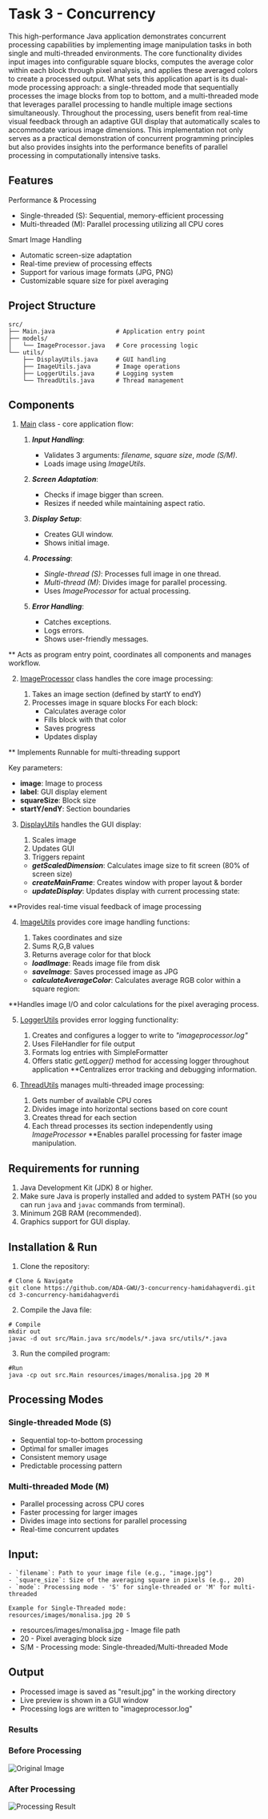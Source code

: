 # Task 3 - Concurrency
This high-performance Java application demonstrates concurrent processing capabilities by implementing image manipulation tasks in both single and multi-threaded environments. The core functionality divides input images into configurable square blocks, computes the average color within each block through pixel analysis, and applies these averaged colors to create a processed output. What sets this application apart is its dual-mode processing approach: a single-threaded mode that sequentially processes the image blocks from top to bottom, and a multi-threaded mode that leverages parallel processing to handle multiple image sections simultaneously. Throughout the processing, users benefit from real-time visual feedback through an adaptive GUI display that automatically scales to accommodate various image dimensions. This implementation not only serves as a practical demonstration of concurrent programming principles but also provides insights into the performance benefits of parallel processing in computationally intensive tasks.

## Features

Performance & Processing
- Single-threaded (S): Sequential, memory-efficient processing
- Multi-threaded (M): Parallel processing utilizing all CPU cores

Smart Image Handling
- Automatic screen-size adaptation
- Real-time preview of processing effects
- Support for various image formats (JPG, PNG)
- Customizable square size for pixel averaging

## Project Structure
```
src/
├── Main.java                 # Application entry point
├── models/
│   └── ImageProcessor.java   # Core processing logic
└── utils/
    ├── DisplayUtils.java     # GUI handling
    ├── ImageUtils.java       # Image operations
    ├── LoggerUtils.java      # Logging system
    └── ThreadUtils.java      # Thread management
```

## Components

1. [Main](https://github.com/ADA-GWU/3-concurrency-hamidahagverdi/blob/main/src/Main.java) class - core application flow:

    1. **_Input Handling_**:
         -  Validates 3 arguments: _filename_, _square size_, _mode (S/M)_.
         -  Loads image using _ImageUtils_.

    2. **_Screen Adaptation_**:
        -  Checks if image bigger than screen.
        -  Resizes if needed while maintaining aspect ratio.

    3. **_Display Setup_**:
        -  Creates GUI window.
        -  Shows initial image.

    4. **_Processing_**:
        -  _Single-thread (S)_: Processes full image in one thread.
        -  _Multi-thread (M)_: Divides image for parallel processing.
        -  Uses _ImageProcessor_ for actual processing.

    5. **_Error Handling_**:
        -  Catches exceptions.
        -  Logs errors.
        -  Shows user-friendly messages.

** Acts as program entry point, coordinates all components and manages workflow.

2. [ImageProcessor](https://github.com/ADA-GWU/3-concurrency-hamidahagverdi/blob/main/src/models/ImageProcessor.java) class handles the core image processing:

    1. Takes an image section (defined by startY to endY)
    2. Processes image in square blocks
        For each block:
        -  Calculates average color
        -  Fills block with that color
        -  Saves progress
        -  Updates display

** Implements Runnable for multi-threading support

Key parameters:

- **image**: Image to process
- **label**: GUI display element
- **squareSize**: Block size
- **startY/endY**: Section boundaries

3. [DisplayUtils](https://github.com/ADA-GWU/3-concurrency-hamidahagverdi/blob/main/src/utils/DisplayUtils.java) handles the GUI display:
    1. Scales image
    2. Updates GUI
    3. Triggers repaint
       
    - **_getScaledDimension_**: Calculates image size to fit screen (80% of screen size)
    - **_createMainFrame_**: Creates window with proper layout & border
    - **_updateDisplay_**: Updates display with current processing state:

**Provides real-time visual feedback of image processing

4. [ImageUtils](https://github.com/ADA-GWU/3-concurrency-hamidahagverdi/blob/main/src/utils/ImageUtils.java) provides core image handling functions:
    1. Takes coordinates and size
    2. Sums R,G,B values
    3. Returns average color for that block
       
    - **_loadImage_**: Reads image file from disk
    - **_saveImage_**: Saves processed image as JPG
    - **_calculateAverageColor_**: Calculates average RGB color within a square region:

**Handles image I/O and color calculations for the pixel averaging process.

5. [LoggerUtils](https://github.com/ADA-GWU/3-concurrency-hamidahagverdi/blob/main/src/utils/LoggerUtils.java) provides error logging functionality:

    1. Creates and configures a logger to write to _"imageprocessor.log"_
    2.  Uses FileHandler for file output
    3. Formats log entries with SimpleFormatter
    4. Offers static _getLogger()_ method for accessing logger throughout application
**Centralizes error tracking and debugging information.

6. [ThreadUtils](https://github.com/ADA-GWU/3-concurrency-hamidahagverdi/blob/main/src/utils/ThreadUtils.java) manages multi-threaded image processing:

    1. Gets number of available CPU cores
    2. Divides image into horizontal sections based on core count
    3. Creates thread for each section
    4. Each thread processes its section independently using _ImageProcessor_
**Enables parallel processing for faster image manipulation.

## Requirements for running

1. Java Development Kit (JDK) 8 or higher.
2. Make sure Java is properly installed and added to system PATH (so you can run `java` and `javac` commands from terminal).
3. Minimum 2GB RAM (recommended).
4. Graphics support for GUI display.

## Installation & Run

1. Clone the repository:
```
# Clone & Navigate
git clone https://github.com/ADA-GWU/3-concurrency-hamidahagverdi.git
cd 3-concurrency-hamidahagverdi
```
2. Compile the Java file:
```
# Compile
mkdir out
javac -d out src/Main.java src/models/*.java src/utils/*.java
```
3. Run the compiled program:
```
#Run
java -cp out src.Main resources/images/monalisa.jpg 20 M
```

## Processing Modes

### Single-threaded Mode (S)
- Sequential top-to-bottom processing
- Optimal for smaller images
- Consistent memory usage
- Predictable processing pattern

### Multi-threaded Mode (M)
- Parallel processing across CPU cores
- Faster processing for larger images
- Divides image into sections for parallel processing
- Real-time concurrent updates

## Input:
```
- `filename`: Path to your image file (e.g., "image.jpg")
- `square_size`: Size of the averaging square in pixels (e.g., 20)
- `mode`: Processing mode - 'S' for single-threaded or 'M' for multi-threaded

Example for Single-Threaded mode:
resources/images/monalisa.jpg 20 S
```
- resources/images/monalisa.jpg - Image file path
- 20 - Pixel averaging block size
- S/M - Processing mode: Single-threaded/Multi-threaded Mode

## Output
- Processed image is saved as "result.jpg" in the working directory
- Live preview is shown in a GUI window
- Processing logs are written to "imageprocessor.log"


### Results

### Before Processing
![Original Image](resources/images/monalisa.jpg)

### After Processing
![Processing Result](result.jpg)
